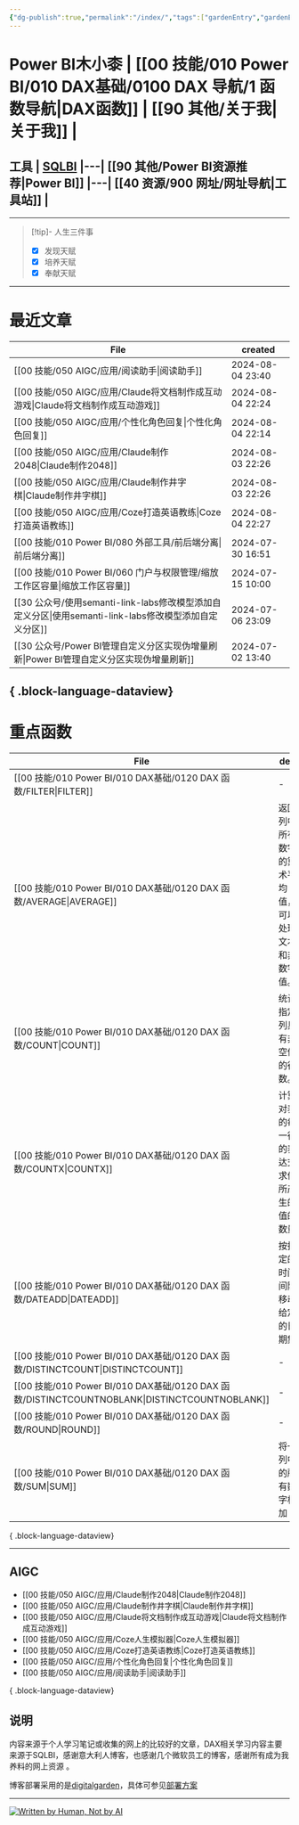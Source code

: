 ```yaml
---
{"dg-publish":true,"permalink":"/index/","tags":["gardenEntry","gardenEntry"]}
---
```


# Power BI木小桼  | [[00 技能/010 Power BI/010 DAX基础/0100 DAX 导航/1 函数导航\|DAX函数]]  |  [[90 其他/关于我\|关于我]] | 

## 工具  | [SQLBI](https://sqlbi.com/) |---| [[90 其他/Power BI资源推荐\|Power BI]] |---| [[40 资源/900 网址/网址导航\|工具站]] |
---


>[!tip]- 人生三件事
> - [x] 发现天赋
> - [x] 培养天赋
> - [x] 奉献天赋

---

#  最近文章

| File                                                                         | created          |
| ---------------------------------------------------------------------------- | ---------------- |
| [[00 技能/050 AIGC/应用/阅读助手\|阅读助手]]                                          | 2024-08-04 23:40 |
| [[00 技能/050 AIGC/应用/Claude将文档制作成互动游戏\|Claude将文档制作成互动游戏]]                  | 2024-08-04 22:24 |
| [[00 技能/050 AIGC/应用/个性化角色回复\|个性化角色回复]]                                    | 2024-08-04 22:14 |
| [[00 技能/050 AIGC/应用/Claude制作2048\|Claude制作2048]]                          | 2024-08-03 22:26 |
| [[00 技能/050 AIGC/应用/Claude制作井字棋\|Claude制作井字棋]]                            | 2024-08-03 22:26 |
| [[00 技能/050 AIGC/应用/Coze打造英语教练\|Coze打造英语教练]]                              | 2024-08-04 22:27 |
| [[00 技能/010 Power BI/080 外部工具/前后端分离\|前后端分离]]                              | 2024-07-30 16:51 |
| [[00 技能/010 Power BI/060 门户与权限管理/缩放工作区容量\|缩放工作区容量]]                       | 2024-07-15 10:00 |
| [[30 公众号/使用semanti-link-labs修改模型添加自定义分区\|使用semanti-link-labs修改模型添加自定义分区]] | 2024-07-06 23:09 |
| [[30 公众号/Power BI管理自定义分区实现伪增量刷新\|Power BI管理自定义分区实现伪增量刷新]]                 | 2024-07-02 13:40 |

{ .block-language-dataview}
---
#  重点函数

| File                                                                                       | des                         | return | import | hard |
| ------------------------------------------------------------------------------------------ | --------------------------- | ------ | ------ | ---- |
| [[00 技能/010 Power BI/010 DAX基础/0120 DAX 函数/FILTER\|FILTER]]                             | \-                          | 表      | 5      | 4    |
| [[00 技能/010 Power BI/010 DAX基础/0120 DAX 函数/AVERAGE\|AVERAGE]]                           | 返回列中所有数字的算术平均值，可以处理文本和非数字值。 | 标量     | 5      | 1    |
| [[00 技能/010 Power BI/010 DAX基础/0120 DAX 函数/COUNT\|COUNT]]                               | 统计指定列具有非空值的行数。              | 标量     | 5      | 1    |
| [[00 技能/010 Power BI/010 DAX基础/0120 DAX 函数/COUNTX\|COUNTX]]                             | 计算对表的每一行的表达式求值所产生的值的数量      | 标量     | 5      | 1    |
| [[00 技能/010 Power BI/010 DAX基础/0120 DAX 函数/DATEADD\|DATEADD]]                           | 按指定的时间间隔移动给定的日期集            | 表      | 5      | 1    |
| [[00 技能/010 Power BI/010 DAX基础/0120 DAX 函数/DISTINCTCOUNT\|DISTINCTCOUNT]]               | \-                          | 标量     | 5      | 1    |
| [[00 技能/010 Power BI/010 DAX基础/0120 DAX 函数/DISTINCTCOUNTNOBLANK\|DISTINCTCOUNTNOBLANK]] | \-                          | \-     | 5      | 1    |
| [[00 技能/010 Power BI/010 DAX基础/0120 DAX 函数/ROUND\|ROUND]]                               | \-                          | 标量     | 5      | 1    |
| [[00 技能/010 Power BI/010 DAX基础/0120 DAX 函数/SUM\|SUM]]                                   | 将一列中的所有数字相加                 | 标量     | 5      | 1    |

{ .block-language-dataview}

---
## AIGC
- [[00 技能/050 AIGC/应用/Claude制作2048\|Claude制作2048]]
- [[00 技能/050 AIGC/应用/Claude制作井字棋\|Claude制作井字棋]]
- [[00 技能/050 AIGC/应用/Claude将文档制作成互动游戏\|Claude将文档制作成互动游戏]]
- [[00 技能/050 AIGC/应用/Coze人生模拟器\|Coze人生模拟器]]
- [[00 技能/050 AIGC/应用/Coze打造英语教练\|Coze打造英语教练]]
- [[00 技能/050 AIGC/应用/个性化角色回复\|个性化角色回复]]
- [[00 技能/050 AIGC/应用/阅读助手\|阅读助手]]

{ .block-language-dataview}


## 说明

内容来源于个人学习笔记或收集的网上的比较好的文章，DAX相关学习内容主要来源于SQLBI，感谢意大利人博客，也感谢几个微软员工的博客，感谢所有成为我养料的网上资源 。

博客部署采用的是[digitalgarden](https://github.com/oleeskild/digitalgarden)，具体可参见[部署方案](https://dg-docs.ole.dev/advanced/hosting-alternatives/)

---

<a href="https://notbyai.fyi"><img src="https://s2.loli.net/2024/01/19/karKNFv5oMhewt7.png" alt="Written by Human, Not by AI"></a>

